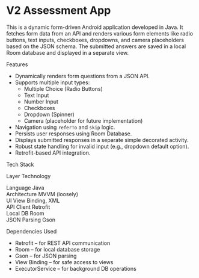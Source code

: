 # V2 Assessment App

This is a dynamic form-driven Android application developed in Java. It fetches form data from an API and renders various form elements like radio buttons, text inputs, checkboxes, dropdowns, and camera placeholders based on the JSON schema. The submitted answers are saved in a local Room database and displayed in a separate view.

Features

- Dynamically renders form questions from a JSON API.
- Supports multiple input types:
  - Multiple Choice (Radio Buttons)
  - Text Input
  - Number Input
  - Checkboxes
  - Dropdown (Spinner)
  - Camera (placeholder for future implementation)
- Navigation using `referTo` and `skip` logic.
- Persists user responses using Room Database.
- Displays submitted responses in a separate simple decorated activity.
- Robust state handling for invalid input (e.g., dropdown default option).
- Retrofit-based API integration.


Tech Stack

 Layer         Technology          

 Language      Java                 
 Architecture  MVVM (loosely)       
 UI            View Binding, XML    
 API Client    Retrofit             
 Local DB      Room                 
 JSON Parsing  Gson                 


Dependencies Used

- Retrofit – for REST API communication
- Room – for local database storage
- Gson – for JSON parsing
- View Binding – for safe access to views
- ExecutorService – for background DB operations


